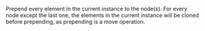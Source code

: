 Prepend every element in the current instance to the node(s). For every node except the last one, the elements in the current instance will be cloned before prepending, as prepending is a move operation.

